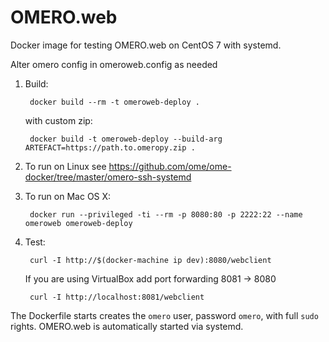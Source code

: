 OMERO.web
=========

Docker image for testing OMERO.web on CentOS 7 with systemd.

Alter omero config in omeroweb.config as needed

1. Build:

        docker build --rm -t omeroweb-deploy .

    with custom zip:

        docker build -t omeroweb-deploy --build-arg ARTEFACT=https://path.to.omeropy.zip .

2. To run on Linux see https://github.com/ome/ome-docker/tree/master/omero-ssh-systemd

3. To run on Mac OS X:

        docker run --privileged -ti --rm -p 8080:80 -p 2222:22 --name omeroweb omeroweb-deploy

4. Test:

        curl -I http://$(docker-machine ip dev):8080/webclient

    If you are using VirtualBox add port forwarding 8081 -> 8080

        curl -I http://localhost:8081/webclient


The Dockerfile starts creates the `omero` user, password `omero`, with full `sudo` rights. OMERO.web is automatically started via systemd.
